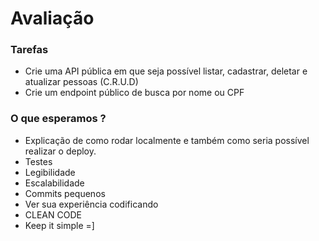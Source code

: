 # Avaliação

### Tarefas

- Crie uma API pública em que seja possível listar, cadastrar, deletar e atualizar pessoas (C.R.U.D)
- Crie um endpoint público de busca por nome ou CPF


### O que esperamos ?
- Explicação de como rodar localmente e também como seria possível realizar o deploy.
- Testes
- Legibilidade
- Escalabilidade
- Commits pequenos
- Ver sua experiência codificando
- CLEAN CODE
- Keep it simple =] 
